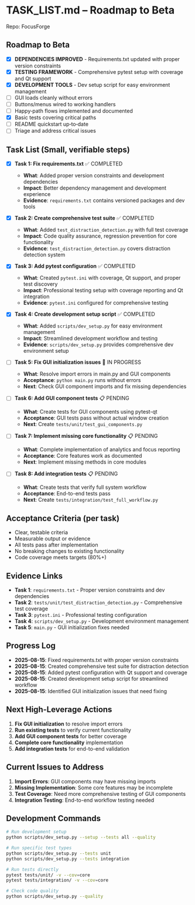 
<!-- STANDARD_TASK_LIST_v1 -->
# TASK_LIST.md – Roadmap to Beta

Repo: FocusForge

## Roadmap to Beta

- [x] **DEPENDENCIES IMPROVED** - Requirements.txt updated with proper version constraints
- [x] **TESTING FRAMEWORK** - Comprehensive pytest setup with coverage and Qt support
- [x] **DEVELOPMENT TOOLS** - Dev setup script for easy environment management
- [ ] GUI loads cleanly without errors
- [ ] Buttons/menus wired to working handlers
- [ ] Happy‑path flows implemented and documented
- [x] Basic tests covering critical paths
- [ ] README quickstart up‑to‑date
- [ ] Triage and address critical issues

## Task List (Small, verifiable steps)

- [x] **Task 1: Fix requirements.txt** ✅ COMPLETED
  - **What**: Added proper version constraints and development dependencies
  - **Impact**: Better dependency management and development experience
  - **Evidence**: `requirements.txt` contains versioned packages and dev tools

- [x] **Task 2: Create comprehensive test suite** ✅ COMPLETED
  - **What**: Added `test_distraction_detection.py` with full test coverage
  - **Impact**: Code quality assurance, regression prevention for core functionality
  - **Evidence**: `test_distraction_detection.py` covers distraction detection system

- [x] **Task 3: Add pytest configuration** ✅ COMPLETED
  - **What**: Created `pytest.ini` with coverage, Qt support, and proper test discovery
  - **Impact**: Professional testing setup with coverage reporting and Qt integration
  - **Evidence**: `pytest.ini` configured for comprehensive testing

- [x] **Task 4: Create development setup script** ✅ COMPLETED
  - **What**: Added `scripts/dev_setup.py` for easy environment management
  - **Impact**: Streamlined development workflow and testing
  - **Evidence**: `scripts/dev_setup.py` provides comprehensive dev environment setup

- [ ] **Task 5: Fix GUI initialization issues** 🔄 IN PROGRESS
  - **What**: Resolve import errors in main.py and GUI components
  - **Acceptance**: `python main.py` runs without errors
  - **Next**: Check GUI component imports and fix missing dependencies

- [ ] **Task 6: Add GUI component tests** 📋 PENDING
  - **What**: Create tests for GUI components using pytest-qt
  - **Acceptance**: GUI tests pass without actual window creation
  - **Next**: Create `tests/unit/test_gui_components.py`

- [ ] **Task 7: Implement missing core functionality** 📋 PENDING
  - **What**: Complete implementation of analytics and focus reporting
  - **Acceptance**: Core features work as documented
  - **Next**: Implement missing methods in core modules

- [ ] **Task 8: Add integration tests** 📋 PENDING
  - **What**: Create tests that verify full system workflow
  - **Acceptance**: End-to-end tests pass
  - **Next**: Create `tests/integration/test_full_workflow.py`

## Acceptance Criteria (per task)

- Clear, testable criteria
- Measurable output or evidence
- All tests pass after implementation
- No breaking changes to existing functionality
- Code coverage meets targets (80%+)

## Evidence Links

- **Task 1**: `requirements.txt` - Proper version constraints and dev dependencies
- **Task 2**: `tests/unit/test_distraction_detection.py` - Comprehensive test coverage
- **Task 3**: `pytest.ini` - Professional testing configuration
- **Task 4**: `scripts/dev_setup.py` - Development environment management
- **Task 5**: `main.py` - GUI initialization fixes needed

## Progress Log

- **2025-08-15**: Fixed requirements.txt with proper version constraints
- **2025-08-15**: Created comprehensive test suite for distraction detection
- **2025-08-15**: Added pytest configuration with Qt support and coverage
- **2025-08-15**: Created development setup script for streamlined workflow
- **2025-08-15**: Identified GUI initialization issues that need fixing

## Next High-Leverage Actions

1. **Fix GUI initialization** to resolve import errors
2. **Run existing tests** to verify current functionality
3. **Add GUI component tests** for better coverage
4. **Complete core functionality** implementation
5. **Add integration tests** for end-to-end validation

## Current Issues to Address

1. **Import Errors**: GUI components may have missing imports
2. **Missing Implementation**: Some core features may be incomplete
3. **Test Coverage**: Need more comprehensive testing of GUI components
4. **Integration Testing**: End-to-end workflow testing needed

## Development Commands

```bash
# Run development setup
python scripts/dev_setup.py --setup --tests all --quality

# Run specific test types
python scripts/dev_setup.py --tests unit
python scripts/dev_setup.py --tests integration

# Run tests directly
pytest tests/unit/ -v --cov=core
pytest tests/integration/ -v --cov=core

# Check code quality
python scripts/dev_setup.py --quality
```

